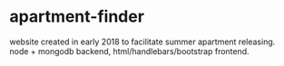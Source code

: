 # apartment-finder
website created in early 2018 to facilitate summer apartment releasing. node + mongodb backend, html/handlebars/bootstrap frontend.
